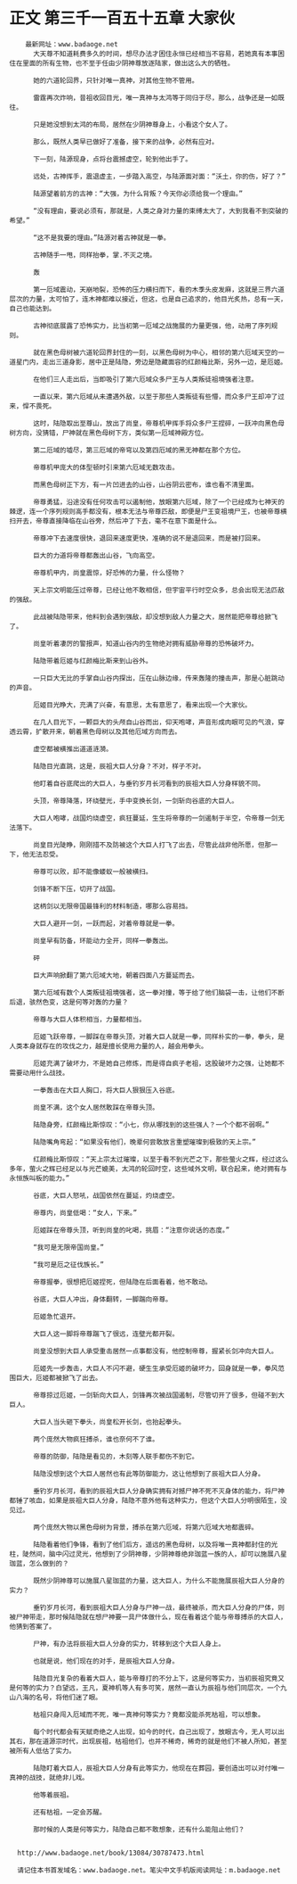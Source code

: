 # 正文 第三千一百五十五章 大家伙
        最新网址：www.badaoge.net
          大天尊不知道耗费多久的时间，想尽办法才困住永恒已经相当不容易，若她真有本事困住在里面的所有生物，也不至于任由少阴神尊放逐陆家，做出这么大的牺牲。
      
          她的六道轮回界，只针对唯一真神，对其他生物不管用。
      
          雷霆再次炸响，昔祖收回目光，唯一真神与太鸿等于同归于尽，那么，战争还是一如既往。
      
          只是她没想到太鸿的布局，居然在少阴神尊身上，小看这个女人了。
      
          那么，既然人类早已做好了准备，接下来的战争，必然有应对。
      
          下一刻，陆源现身，点将台震撼虚空，轮到他出手了。
      
          远处，古神挥手，震退虚主，一步踏入高空，与陆源面对面：“沃土，你的伤，好了？”
      
          陆源望着前方的古神：“大强，为什么背叛？今天你必须给我一个理由。”
      
          “没有理由，要说必须有，那就是，人类之身对力量的束缚太大了，大到我看不到突破的希望。”
      
          “这不是我要的理由。”陆源对着古神就是一拳。
      
          古神随手一甩，同样抬拳，掌.不灭之境。
      
          轰
      
          第一厄域震动，天崩地裂，恐怖的压力横扫而下，看的木季头皮发麻，这就是三界六道层次的力量，太可怕了，连木神都难以接近，但这，也是自己追求的，他目光炙热，总有一天，自己也能达到。
      
          古神彻底展露了恐怖实力，比当初第一厄域之战施展的力量更强，他，动用了序列规则。
      
          就在黑色母树被六道轮回界封住的一刻，以黑色母树为中心，相邻的第六厄域天空的一道星门内，走出三道身影，居中正是陆隐，旁边是隐藏面容的红颜梅比斯，另外一边，是厄姬。
      
          在他们三人走出后，当即吸引了第六厄域众多尸王与人类叛徒祖境强者注意。
      
          一直以来，第六厄域从未遭遇外敌，以至于那些人类叛徒有些懵，而众多尸王却冲了过来，悍不畏死。
      
          这时，陆隐取出至尊山，放出了尚皇，帝尊机甲挥手将众多尸王捏碎，一跃冲向黑色母树方向，没猜错，尸神就在黑色母树下方，类似第一厄域神殿方位。
      
          第二厄域的墟尽，第三厄域的帝穹以及第四厄域的黑无神都在那个方位。
      
          帝尊机甲庞大的体型顿时引来第六厄域无数攻击。
      
          而黑色母树正下方，有一片凹进去的山谷，山谷阴云密布，谁也看不清里面。
      
          帝尊勇猛，沿途没有任何攻击可以遏制他，放眼第六厄域，除了一个已经成为七神天的棘逻，连一个序列规则高手都没有，根本无法与帝尊匹敌，即便是尸王变祖境尸王，也被帝尊横扫开去，帝尊直接降临在山谷旁，然后冲了下去，毫不在意下面是什么。
      
          帝尊冲下去速度很快，退回来速度更快，准确的说不是退回来，而是被打回来。
      
          巨大的力道将帝尊都轰出山谷，飞向高空。
      
          帝尊机甲内，尚皇震惊，好恐怖的力量，什么怪物？
      
          天上宗文明能压过帝尊，已经让他不敢相信，但宇宙平行时空众多，总会出现无法匹敌的强敌。
      
          此战被陆隐带来，他料到会遇到强敌，却没想到敌人力量之大，居然能把帝尊给掀飞了。
      
          尚皇听着凄厉的警报声，知道山谷内的生物绝对拥有威胁帝尊的恐怖破坏力。
      
          陆隐带着厄姬与红颜梅比斯来到山谷外。
      
          一只巨大无比的手掌自山谷内探出，压在山脉边缘，传来轰隆的撞击声，那是心脏跳动的声音。
      
          厄姬目光睁大，充满了兴奋，有意思，太有意思了，看来出现一个大家伙。
      
          在几人目光下，一颗巨大的头颅自山谷而出，仰天咆哮，声音形成肉眼可见的气浪，穿透云霄，扩散开来，朝着黑色母树以及其他厄域方向而去。
      
          虚空都被横推出道道涟漪。
      
          陆隐目光直跳，这是，辰祖大巨人分身？不对，样子不对。
      
          他盯着自谷底爬出的大巨人，与垂钓岁月长河看到的辰祖大巨人分身样貌不同。
      
          头顶，帝尊降落，环绕壁光，手中变换长剑，一剑斩向谷底的大巨人。
      
          大巨人咆哮，战国灼烧虚空，疯狂蔓延，生生将帝尊的一剑遏制于半空，令帝尊一剑无法落下。
      
          尚皇目光陡睁，刚刚措不及防被这个大巨人打飞了出去，尽管此战非他所愿，但那一下，他无法忍受。
      
          帝尊可以败，却不能像蝼蚁一般被横扫。
      
          剑锋不断下压，切开了战国。
      
          这柄剑以无限帝国最锋利的材料制造，哪那么容易挡。
      
          大巨人避开一剑，一跃而起，对着帝尊就是一拳。
      
          尚皇早有防备，环能动力全开，同样一拳轰出。
      
          砰
      
          巨大声响掀翻了第六厄域大地，朝着四面八方蔓延而去。
      
          第六厄域有数个人类叛徒祖境强者，这一拳对撞，等于给了他们脑袋一击，让他们不断后退，骇然色变，这是何等对轰的力量？
      
          帝尊与大巨人体积相当，力量都相当。
      
          厄姬飞跃帝尊，一脚踩在帝尊头顶，对着大巨人就是一拳，同样朴实的一拳，拳头，是人类本身就存在的攻伐之力，越是擅长使用力量的人，越会用拳头。
      
          厄姬充满了破坏力，不是她自己修炼，而是得自疯子老祖，这股破坏力之强，让她都不需要动用什么战技。
      
          一拳轰击在大巨人胸口，将大巨人狠狠压入谷底。
      
          尚皇不满，这个女人居然敢踩在帝尊头顶。
      
          陆隐身旁，红颜梅比斯惊叹：“小七，你从哪找到的这些强人？一个个都不弱啊。”
      
          陆隐嘴角弯起：“如果没有他们，晚辈何尝敢放言重塑璀璨到极致的天上宗。”
      
          红颜梅比斯惊叹：“天上宗太过璀璨，以至于看不到光芒之下，那些萤火之辉，经过这么多年，萤火之辉已经足以与光芒媲美，太鸿的轮回时空，这些域外文明，联合起来，绝对拥有与永恒族叫板的能力。”
      
          谷底，大巨人怒吼，战国依然在蔓延，灼烧虚空。
      
          帝尊内，尚皇低喝：“女人，下来。”
      
          厄姬踩在帝尊头顶，听到尚皇的叱喝，挑眉：“注意你说话的态度。”
      
          “我可是无限帝国尚皇。”
      
          “我可是厄之征伐族长。”
      
          帝尊握拳，很想把厄姬捏死，但陆隐在后面看着，他不敢动。
      
          谷底，大巨人冲出，身体翻转，一脚踹向帝尊。
      
          厄姬急忙退开。
      
          大巨人这一脚将帝尊踹飞了很远，连壁光都开裂。
      
          尚皇没想到大巨人承受重击居然一点事都没有，他控制帝尊，握紧长剑冲向大巨人。
      
          厄姬先一步轰击，大巨人不闪不避，硬生生承受厄姬的破坏力，回身就是一拳，拳风范围巨大，厄姬都被掀飞了出去。
      
          帝尊掠过厄姬，一剑斩向大巨人，剑锋再次被战国遏制，尽管切开了很多，但碰不到大巨人。
      
          大巨人当头砸下拳头，尚皇松开长剑，也抬起拳头。
      
          两个庞然大物疯狂搏杀，谁也奈何不了谁。
      
          帝尊的防御，陆隐是看见的，木刻等人联手都伤不到它。
      
          陆隐没想到这个大巨人居然也有此等防御能力，这让他想到了辰祖大巨人分身。
      
          垂钓岁月长河，看到的辰祖大巨人分身确实拥有对撼尸神不死不灭身体的能力，将尸神都锤了咳血，如果是辰祖大巨人分身，陆隐不意外他有这种实力，但这个大巨人分明很陌生，没见过。
      
          两个庞然大物以黑色母树为背景，搏杀在第六厄域，将第六厄域大地都震碎。
      
          陆隐看着他们争锋，看到了他们后方，遥远的黑色母树，以及将唯一真神都封住的光柱，陡然间，脑中闪过灵光，他想到了少阴神尊，少阴神尊绝非珈蓝一族的人，却可以施展八星珈蓝，怎么做到的？
      
          既然少阴神尊可以施展八星珈蓝的力量，这大巨人，为什么不能施展辰祖大巨人分身的实力？
      
          垂钓岁月长河，看到辰祖大巨人分身与尸神一战，最终被杀，而大巨人分身的尸体，则被尸神带走，那时候陆隐就在想尸神要一具尸体做什么，现在看着这个能与帝尊搏杀的大巨人，他猜到答案了。
      
          尸神，有办法将辰祖大巨人分身的实力，转移到这个大巨人身上。
      
          也就是说，他们现在的对手，是辰祖大巨人分身。
      
          陆隐目光复杂的看着大巨人，能与帝尊打的不分上下，这是何等实力，当初辰祖究竟又是何等的实力？白望远，王凡，夏神机等人有多可笑，居然一直认为辰祖与他们同层次，一个九山八海的名号，将他们迷了眼。
      
          枯祖只身闯入厄域而不死，唯一真神何等实力？竟都没能杀死枯祖，可以想象。
      
          每个时代都会有天赋奇绝之人出现，如今的时代，自己出现了，放眼古今，无人可以出其右，那在道源宗时代，出现辰祖，枯祖他们，也并不稀奇，稀奇的就是他们不被人所知，甚至被所有人低估了实力。
      
          陆隐盯着大巨人，辰祖大巨人分身有此等实力，他现在在葬园，要创造出可以对付唯一真神的战技，就绝非儿戏。
      
          他等着辰祖。
      
          还有枯祖，一定会苏醒。
      
          那时候的人类是何等实力，陆隐自己都不敢想象，还有什么能阻止他们？
      
      
      http://www.badaoge.net/book/13084/30787473.html
      
      请记住本书首发域名：www.badaoge.net。笔尖中文手机版阅读网址：m.badaoge.net